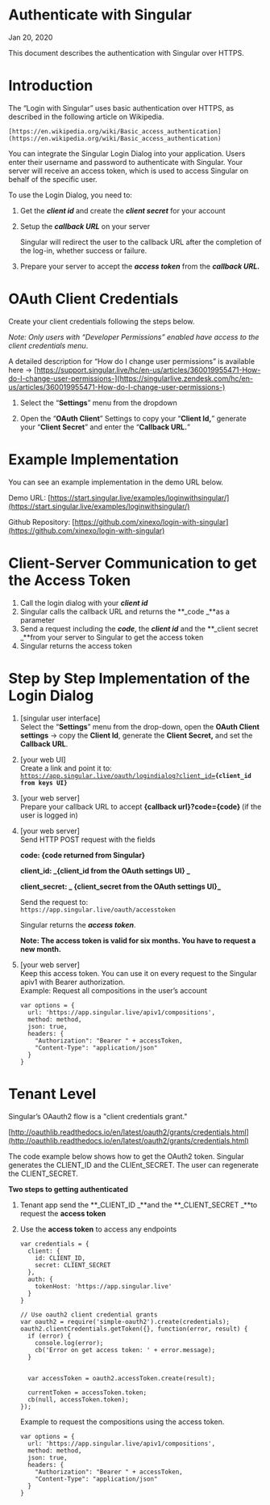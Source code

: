 # Authenticate with Singular 

Jan 20, 2020

This document describes the authentication with Singular over HTTPS.


# Introduction

The “Login with Singular” uses basic authentication over HTTPS, as described in the following article on Wikipedia.


    [https://en.wikipedia.org/wiki/Basic_access_authentication](https://en.wikipedia.org/wiki/Basic_access_authentication)

You can integrate the Singular Login Dialog into your application. Users enter their username and password to authenticate with Singular. Your server will receive an access token, which is used to access Singular on behalf of the specific user.


To use the Login Dialog, you need to:


1. Get the **_client id_** and create the **_client secret_** for your account 
2. Setup the **_callback URL_** on your server 

    Singular will redirect the user to the callback URL after the completion of the log-in, whether success or failure.

3. Prepare your server to accept the **_access token_** from the **_callback URL._**


# OAuth Client Credentials

Create your client credentials following the steps below. 

_Note: Only users with “Developer Permissions” enabled have access to the client credentials menu_.

A detailed description for “How do I change user permissions” is available here -> [https://support.singular.live/hc/en-us/articles/360019955471-How-do-I-change-user-permissions-](https://singularlive.zendesk.com/hc/en-us/articles/360019955471-How-do-I-change-user-permissions-)



1. Select the “**Settings**” menu from the dropdown



2. Open the “**OAuth Client**” Settings to copy your “**Client Id,**” generate your “**Client Secret**” and enter the “**Callback URL.**”



# Example Implementation

You can see an example implementation in the demo URL below. 

Demo URL: [https://start.singular.live/examples/loginwithsingular/](https://start.singular.live/examples/loginwithsingular/)

Github Repository: [https://github.com/xinexo/login-with-singular](https://github.com/xinexo/login-with-singular)


# Client-Server Communication to get the Access Token


1. Call the login dialog with your **_client id_**
2. Singular calls the callback URL and returns the **_code _**as a parameter
3. Send a request including the **_code_**, the **_client id_** and the **_client secret _**from your server to Singular to get the access token
4. Singular returns the access token 


# Step by Step Implementation of the Login Dialog



1. [singular user interface] \
Select the “**Settings**” menu from the drop-down, open the **OAuth Client settings** -> copy the  **Client Id**, generate the **Client Secret,** and set the **Callback URL**.
2. [your web UI] \
Create a link and point it to: \
<code>https://app.singular.live/oauth/logindialog?client_id=<strong>{client_id from keys UI}</strong></code>
3. [your web server] \
Prepare your callback URL to accept <strong>{callback url}?code={code} </strong>(if the user is logged in)
4. [your web server] \
Send HTTP POST request with the fields 

    **code: {code returned from Singular}**


    **client_id: _{client_id from the OAuth settings UI} _**


    **client_secret: _ {client_secret from the OAuth settings UI}_**


    Send the request to: \
`https://app.singular.live/oauth/accesstoken` 


    Singular returns the **_access token_**.


    **Note: The access token is valid for six months. You have to request a new month.**

5. [your web server] \
Keep this access token. You can use it on every request to the Singular apiv1 with Bearer authorization.  \
Example: Request all compositions in the user’s account

    ```
    var options = {
      url: 'https://app.singular.live/apiv1/compositions',
      method: method,
      json: true,
      headers: { 
        "Authorization": "Bearer " + accessToken,
        "Content-Type": "application/json"
      }
    }

    ```



# 


# Tenant Level

Singular’s OAauth2 flow is a "client credentials grant."

[http://oauthlib.readthedocs.io/en/latest/oauth2/grants/credentials.html](http://oauthlib.readthedocs.io/en/latest/oauth2/grants/credentials.html)

The code example below shows how to get the OAuth2 token. Singular generates the CLIENT_ID and the CLIEnt_SECRET. The user can regenerate the CLIENT_SECRET.

**Two  steps to getting authenticated**



1. Tenant app send the **_CLIENT_ID _**and the **_CLIENT_SECRET _**to request the **access token**
2. Use the **access token** to access any endpoints

    ```
    var credentials = {
      client: {
        id: CLIENT_ID,
        secret: CLIENT_SECRET
      },
      auth: {
        tokenHost: 'https://app.singular.live'
      }
    }

    // Use oauth2 client credential grants
    var oauth2 = require('simple-oauth2').create(credentials);
    oauth2.clientCredentials.getToken({}, function(error, result) {
      if (error) {
        console.log(error);
        cb('Error on get access token: ' + error.message);
      }
    

      var accessToken = oauth2.accessToken.create(result);

      currentToken = accessToken.token;
      cb(null, accessToken.token);
    });
    ```



    Example to request the compositions using the access token.


    ```
    var options = {
      url: 'https://app.singular.live/apiv1/compositions',
      method: method,
      json: true,
      headers: { 
        "Authorization": "Bearer " + accessToken,
        "Content-Type": "application/json"
      }
    }


<!-- Docs to Markdown version 1.0β17 -->
